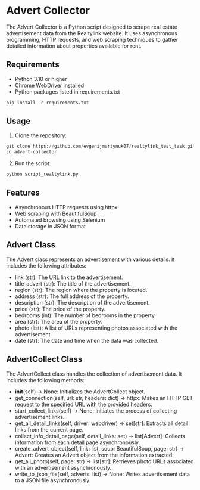 # Advert Collector

The Advert Collector is a Python script designed to scrape real estate advertisement data from the Realtylink website. It uses asynchronous programming, HTTP requests, and web scraping techniques to gather detailed information about properties available for rent.

## Requirements

* Python 3.10 or higher
* Chrome WebDriver installed
* Python packages listed in requirements.txt

```python
pip install -r requirements.txt
```

## Usage

1. Clone the repository:

```python
git clone https://github.com/evgenijmartynuk07/realtylink_test_task.git
cd advert-collector
```

2. Run the script:

```python
python script_realtylink.py
```

## Features

* Asynchronous HTTP requests using httpx
* Web scraping with BeautifulSoup
* Automated browsing using Selenium
* Data storage in JSON format

## Advert Class

The Advert class represents an advertisement with various details. It includes the following attributes:

* link (str): The URL link to the advertisement.
* title_advert (str): The title of the advertisement. 
* region (str): The region where the property is located. 
* address (str): The full address of the property. 
* description (str): The description of the advertisement. 
* price (str): The price of the property. 
* bedrooms (int): The number of bedrooms in the property. 
* area (str): The area of the property. 
* photo (list): A list of URLs representing photos associated with the advertisement. 
* date (str): The date and time when the data was collected.

## AdvertCollect Class

The AdvertCollect class handles the collection of advertisement data. It includes the following methods:

* __init__(self) -> None: Initializes the AdvertCollect object. 
* get_connection(self, url: str, headers: dict) -> httpx: Makes an HTTP GET request to the specified URL with the provided headers. 
* start_collect_links(self) -> None: Initiates the process of collecting advertisement links. 
* get_all_detail_links(self, driver: webdriver) -> set[str]: Extracts all detail links from the current page. 
* collect_info_detail_page(self, detail_links: set) -> list[Advert]: Collects information from each detail page asynchronously. 
* create_advert_object(self, link: list, soup: BeautifulSoup, page: str) -> Advert: Creates an Advert object from the information extracted. 
* get_all_photo(self, page: str) -> list[str]: Retrieves photo URLs associated with an advertisement asynchronously. 
* write_to_json_file(self, adverts: list) -> None: Writes advertisement data to a JSON file asynchronously.